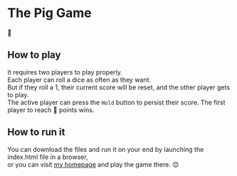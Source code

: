 # The Pig Game

🐷

## How to play

It requires two players to play properly.<br>
Each player can roll a dice as often as they want.<br>
But if they roll a 1, their current score will be reset, and the other player gets to play.<br>
The active player can press the `Hold` button to persist their score. The first player to reach 💯 points wins.

## How to run it

You can download the files and run it on your end by launching the index.html file in a browser,<br>
or you can visit [my homepage](https://renespies.me/pig-game) and play the game there. 😊